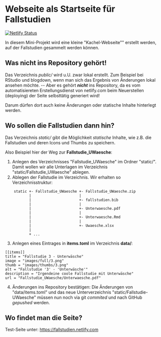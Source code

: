 # Webseite als Startseite für Fallstudien

[![Netlify Status](https://api.netlify.com/api/v1/badges/3fb0c409-348c-4c89-b5d1-a02bdf0bf2a1/deploy-status)](https://app.netlify.com/sites/fallstudien/deploys)

In diesem Mini-Projekt wird eine kleine "Kachel-Webseite"" erstellt werden, auf der Fallstudien gesammelt werden können.


## Was nicht ins Repository gehört!

Das Verzeichnis *public/* wird u.U. zwar lokal erstellt. Zum Beispiel bei RStudio und blogdown, wenn man sich das Ergebnis von Änderungen lokal ansehen möchte. -- Aber es gehört ***nicht*** ins Repository, da es vom automatisiereten Erstellungsdienst von netlify.com beim Neuerstellen (deploying) 
der Seite selbsttätig generiert wird!

Darum dürfen dort auch keine Änderungen oder statische Inhalte hinterlegt werden.


## Wo sollen die Fallstudien dann hin?

Das Verzeichnis *static/* gibt die Möglichkeit *statische* Inhalte, wie z.B. die Fallstudien und deren Icons und Thumbs zu speichern. 

Also Beispiel hier der Weg zur **Fallstudie_UWaesche**:

1. Anlegen des Verzeichnisses "Fallstudie_UWaesche" im Ordner "static/". Damit wollen wir alle Unterlagen im Verzeichnis "static/Fallstudie_UWaesche" ablegen.
2. Ablegen der Fallstudie im Verzeichnis.
    Wir erhalten so Verzeichnisstruktur:
    
```
    static +- Fallstudie_UWaesche +- Fallstudie_UWaesche.zip
           |                      |
           |                      +- fallstudien.bib
           |                      |
           |                      +- Unterwaesche.pdf
           |                      |
           |                      +- Unterwaesche.Rmd
           |                      |
           |                      +- Uwaesche.xlsx
           |                      
           + ...
```    


3. Anlegen eines Eintrages in **items.toml** im Verzeichnis **data/**:
```
[[items]]
title = "Fallstudie 3 - Unterwäsche"
image = "images/full/3.png"
thumb = "images/thumbs/3.png"
alt = "Fallstudie '3' - 'Unterwäsche'"
description = "Irgendeine coole Fallstudie mit Unterwäsche"
url = "Fallstudie_UWaesche/Unterwaesche.pdf"

```

4. Änderungen ins Repository bestätigen:
    Die Änderungen von "data/items.toml" und das neue Unterverzeichnis "static/Fallstudie-UWaesche" müssen nun noch via git *commited* und nach GitHub *gepushed* werden.
    

    
## Wo findet man die Seite?

Test-Seite unter: https://fallstudien.netlify.com


